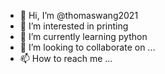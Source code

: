 - 👋 Hi, I’m @thomaswang2021
- 👀 I’m interested in printing 
- 🌱 I’m currently learning python
- 💞️ I’m looking to collaborate on ...
- 📫 How to reach me ...

<!---
thomaswang2021/thomaswang2021 is a ✨ special ✨ repository because its `README.md` (this file) appears on your GitHub profile.
You can click the Preview link to take a look at your changes.
--->
